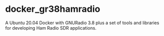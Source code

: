 # docker_gr38hamradio
A Ubuntu 20.04 Docker with GNURadio 3.8 plus a set of tools and libraries for developing Ham Radio SDR applications.
